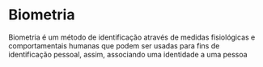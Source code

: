 # Biometria

Biometria é um método de identificação através de medidas fisiológicas e comportamentais humanas que podem ser usadas para fins de identificação pessoal, assim, associando uma identidade a uma pessoa
